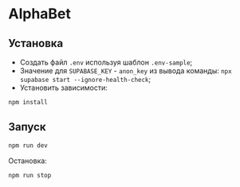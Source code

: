# AlphaBet

## Установка

- Создать файл `.env` используя шаблон `.env-sample`;
- Значение для `SUPABASE_KEY` - `anon_key` из вывода команды: `npx supabase start --ignore-health-check`;
- Установить зависимости:

```bash
npm install
```

## Запуск

```bash
npm run dev
```

Остановка:

```bash
npm run stop
```